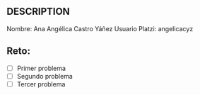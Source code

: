 ## DESCRIPTION

Nombre: Ana Angélica Castro Yáñez
Usuario Platzi: angelicacyz

## Reto:

- [ ] Primer problema
- [ ] Segundo problema
- [ ] Tercer problema

